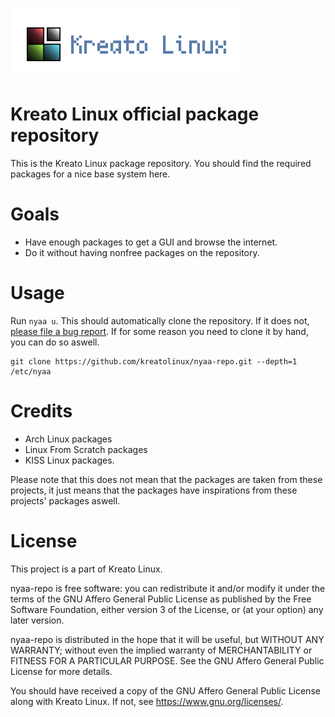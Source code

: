 <p align="left">
<img src="https://github.com/Kreato-Linux/logo/blob/master/withtext.png"> 
</p>

# Kreato Linux official package repository
This is the Kreato Linux package repository. 
You should find the required packages for a nice base system here.

# Goals
* Have enough packages to get a GUI and browse the internet.
* Do it without having nonfree packages on the repository.

# Usage
Run `nyaa u`. This should automatically clone the repository. If it does not, [please file a bug report](https://github.com/kreatolinux/nyaa/issues).
If for some reason you need to clone it by hand, you can do so aswell.
```
git clone https://github.com/kreatolinux/nyaa-repo.git --depth=1 /etc/nyaa
```

# Credits
* Arch Linux packages
* Linux From Scratch packages
* KISS Linux packages.

Please note that this does not mean that the packages are taken from these projects, it just means that the packages have inspirations from these projects' packages aswell.

# License
This project is a part of Kreato Linux.

nyaa-repo is free software: you can redistribute it and/or modify
it under the terms of the GNU Affero General Public License as published by
the Free Software Foundation, either version 3 of the License, or
(at your option) any later version.

nyaa-repo is distributed in the hope that it will be useful,
but WITHOUT ANY WARRANTY; without even the implied warranty of
MERCHANTABILITY or FITNESS FOR A PARTICULAR PURPOSE.  See the
GNU Affero General Public License for more details.

You should have received a copy of the GNU Affero General Public License
along with Kreato Linux.  If not, see <https://www.gnu.org/licenses/>.
